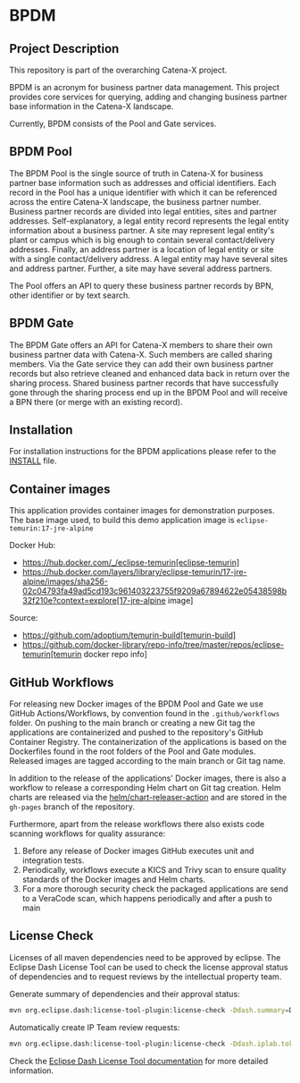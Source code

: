 # BPDM

## Project Description

This repository is part of the overarching Catena-X project.

BPDM is an acronym for business partner data management.
This project provides core services for querying, adding and changing business partner base information in the Catena-X landscape.

Currently, BPDM consists of the Pool and Gate services.

## BPDM Pool

The BPDM Pool is the single source of truth in Catena-X for business partner base information such as addresses and official identifiers.
Each record in the Pool has a unique identifier with which it can be referenced across the entire Catena-X landscape, the business partner number.
Business partner records are divided into legal entities, sites and partner addresses.
Self-explanatory, a legal entity record represents the legal entity information about a business partner.
A site may represent legal entity's plant or campus which is big enough to contain several contact/delivery addresses.
Finally, an address partner is a location of legal entity or site with a single contact/delivery address.
A legal entity may have several sites and address partner.
Further, a site may have several address partners.

The Pool offers an API to query these business partner records by BPN, other identifier or by text search.

## BPDM Gate

The BPDM Gate offers an API for Catena-X members to share their own business partner data with Catena-X. Such members are called sharing members.
Via the Gate service they can add their own business partner records but also retrieve cleaned and enhanced data back in return over the sharing process.
Shared business partner records that have successfully gone through the sharing process end up in the BPDM Pool and will receive a BPN there (or merge with an
existing record).

## Installation

For installation instructions for the BPDM applications please refer to the [INSTALL](INSTALL.md) file.

## Container images

This application provides container images for demonstration purposes.
The base image used, to build this demo application image is `eclipse-temurin:17-jre-alpine`

Docker Hub:

* https://hub.docker.com/_/eclipse-temurin[eclipse-temurin]
* https://hub.docker.com/layers/library/eclipse-temurin/17-jre-alpine/images/sha256-02c04793fa49ad5cd193c961403223755f9209a67894622e05438598b32f210e?context=explore[17-jre-alpine
  image]

Source:

* https://github.com/adoptium/temurin-build[temurin-build]
* https://github.com/docker-library/repo-info/tree/master/repos/eclipse-temurin[temurin docker repo info]

## GitHub Workflows

For releasing new Docker images of the BPDM Pool and Gate we use GitHub Actions/Workflows, by convention found in the `.github/workflows` folder.
On pushing to the main branch or creating a new Git tag the applications are containerized and pushed to the repository's GitHub Container Registry.
The containerization of the applications is based on the Dockerfiles found in the root folders of the Pool and Gate modules.
Released images are tagged according to the main branch or Git tag name.

In addition to the release of the applications' Docker images, there is also a workflow to release a corresponding Helm chart on Git tag creation.
Helm charts are released via the [helm/chart-releaser-action](https://github.com/helm/chart-releaser-action) and are stored in the `gh-pages` branch of the
repository.

Furthermore, apart from the release workflows there also exists code scanning workflows for quality assurance:

1. Before any release of Docker images GitHub executes unit and integration tests.
2. Periodically, workflows execute a KICS and Trivy scan to ensure quality standards of the Docker images and Helm charts.
3. For a more thorough security check the packaged applications are send to a VeraCode scan, which happens periodically and after a push to main

## License Check

Licenses of all maven dependencies need to be approved by eclipse.
The Eclipse Dash License Tool can be used to check the license approval status of dependencies and to request reviews by the intellectual property team.

Generate summary of dependencies and their approval status:

```bash
mvn org.eclipse.dash:license-tool-plugin:license-check -Ddash.summary=DEPENDENCIES
```

Automatically create IP Team review requests:

```bash
mvn org.eclipse.dash:license-tool-plugin:license-check -Ddash.iplab.token=<token>
```

Check the [Eclipse Dash License Tool documentation](https://github.com/eclipse/dash-licenses) for more detailed information.